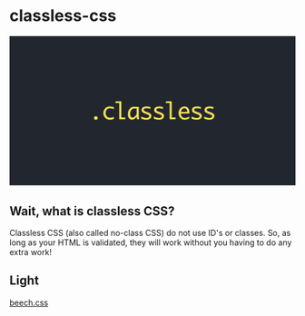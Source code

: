# classless-css
![classless](classless.jpg)

## Wait, what is classless CSS?
Classless CSS (also called no-class CSS) do not use ID's or classes. So, as long as your HTML is validated, they will work without you having to do any extra work!

## Light
[beech.css](https://github.com/y-arjun-y/beech.css)
